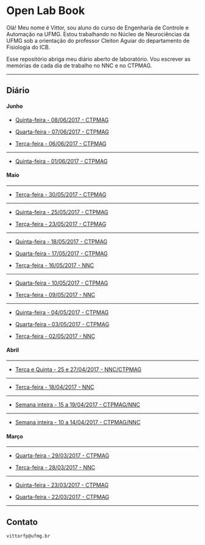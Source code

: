 # Open Lab Book

Olá! Meu nome é Vittor, sou aluno do curso de Engenharia de Controle e Automação na UFMG. Estou trabalhando no Núcleo de Neurociências da UFMG sob a orientação do professor Cleiton Aguiar do departamento de Fisiologia do ICB.

Esse repositório abriga meu diário aberto de laboratório. Vou escrever as memórias de cada dia de trabalho no NNC e no CTPMAG.

****

## Diário
#### Junho

* [Quinta-feira - 08/06/2017 - CTPMAG](https://github.com/vittorfp/Open-Lab-Book/blob/master/notes/08-06-2017.md "oi")

* [Quarta-feira - 07/06/2017 - CTPMAG](https://github.com/vittorfp/Open-Lab-Book/blob/master/notes/07-06-2017.md "oi")

* [Terça-feira - 06/06/2017 - CTPMAG](https://github.com/vittorfp/Open-Lab-Book/blob/master/notes/06-06-2017.md "oi")

****

* [Quinta-feira - 01/06/2017 - CTPMAG](https://github.com/vittorfp/Open-Lab-Book/blob/master/notes/01-06-2017.md "oi")



#### Maio

****

* [Terça-feira - 30/05/2017 - CTPMAG](https://github.com/vittorfp/Open-Lab-Book/blob/master/notes/30-05-2017.md "oi")

****

* [Quinta-feira - 25/05/2017 - CTPMAG](https://github.com/vittorfp/Open-Lab-Book/blob/master/notes/25-05-2017.md "oi")

* [Terça-feira - 23/05/2017 - CTPMAG](https://github.com/vittorfp/Open-Lab-Book/blob/master/notes/23-05-2017.md "oi")

****

* [Quinta-feira - 18/05/2017 - CTPMAG](https://github.com/vittorfp/Open-Lab-Book/blob/master/notes/18-05-2017.md "oi")

* [Quarta-feira - 17/05/2017 - CTPMAG](https://github.com/vittorfp/Open-Lab-Book/blob/master/notes/17-05-2017.md "oi")

* [Terça-feira - 16/05/2017 - NNC](https://github.com/vittorfp/Open-Lab-Book/blob/master/notes/16-05-2017.md "oi")

****

* [Quarta-feira - 10/05/2017 - CTPMAG](https://github.com/vittorfp/Open-Lab-Book/blob/master/notes/10-05-2017.md "oi")	

* [Terça-feira - 09/05/2017 - NNC](https://github.com/vittorfp/Open-Lab-Book/blob/master/notes/09-05-2017.md "oi")	

****

* [Quinta-feira - 04/05/2017 - CTPMAG](https://github.com/vittorfp/Open-Lab-Book/blob/master/notes/04-05-2017.md "oi")

* [Quarta-feira - 03/05/2017 - CTPMAG](https://github.com/vittorfp/Open-Lab-Book/blob/master/notes/03-05-2017.md "oi")

* [Terça-feira - 02/05/2017 - NNC](https://github.com/vittorfp/Open-Lab-Book/blob/master/notes/02-05-2017.md "oi")

#### Abril

****

* [Terça e Quinta - 25 e 27/04/2017 - NNC/CTPMAG](https://github.com/vittorfp/Open-Lab-Book/blob/master/notes/25e27-04-2017.md "oi")

****

* [Terça-feira - 18/04/2017 - NNC](https://github.com/vittorfp/Open-Lab-Book/blob/master/notes/18-04-2017.md "oi")

****

* [Semana inteira - 15 a 19/04/2017 - CTPMAG/NNC](https://github.com/vittorfp/Open-Lab-Book/blob/master/notes/15to19-04-2017.md "oi")

****

* [Semana inteira - 10 a 14/04/2017 - CTPMAG/NNC](https://github.com/vittorfp/Open-Lab-Book/blob/master/notes/10to14-04-2017.md "oi")

#### Março

****

* [Quarta-feira - 29/03/2017 - CTPMAG](https://github.com/vittorfp/Open-Lab-Book/blob/master/notes/29-03-2017.md "oi")

* [Terça-feira - 28/03/2017 - NNC](https://github.com/vittorfp/Open-Lab-Book/blob/master/notes/28-03-2017.md "oi")

****

* [Quinta-feira - 23/03/2017 - CTPMAG](https://github.com/vittorfp/Open-Lab-Book/blob/master/notes/23-03-2017%20.md "oi")

* [Quarta-feira - 22/03/2017 - CTPMAG](https://github.com/vittorfp/Open-Lab-Book/blob/master/notes/22-03-2017.md "oi")


****

## Contato

	vittorfp@ufmg.br
